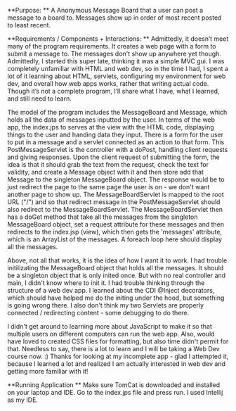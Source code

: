 **Purpose: ** A Anonymous Message Board that a user can post a message to a board to. Messages show up in order of most recent posted to least recent. 

**Requirements / Components + Interactions: **
Admittedly, it doesn’t meet many of the program requirements. It creates a web page with a form to submit a message to. The messages don't show up anywhere yet though.
Admittedly, I started this super late, thinking it was a simple MVC gui. I was completely unfamiliar with HTML and web dev, so in the time I had, I spent a lot of it learning about HTML, servlets, configuring my environment for web dev,
and overall how web apps works, rather that writing actual code. Though it’s not a complete program, I’ll share what I have, what I learned, and still need to learn.

The model of the program includes the MessageBoard and Message, which holds all the data of messages inputted by the user. In terms of the web app, the index.jps
to serves at the view with the HTML code, displaying things to the user and handing data they input. There is a form for the user to put in a message and a servlet connected as an action to that form. 
This PostMessageServlet is the controller with a doPost, handling client requests and giving responses. Upon the client request of submitting the form, the idea is that it should grab the text
from the request, check the text for validity, and create a Message object with it and then store add that Message to the singleton MessageBoard object. 
The response would be to just redirect the page to the same page the user is on - we don't want another page to show up. 
The MessageBoardServlet is mapped to the root URL ("/") and so that redirect message in the PostMessageServlet should also redirect to the MessageBoardServlet. 
The MessageBoardServlet then has a doGet method that take all the messages from the singleton MessageBoard object, set a request attribute for these messages and then redirects 
to the index.jsp (view), which then gets the 'messages' attribute, which is an ArrayList of the messages. A foreach loop here should display all the messages.

Above, not all that works, it is the idea of how I want it to work. I had trouble initilizating the MessageBoard object that holds all the messages. It should be a singleton object that is only inited once.
But with no real controller and main, I didn't know where to init it. I had trouble thinking through the structure of a web dev app. I learned about the CDI @Inject decorators, which should have helped me do the initing under the hood, but 
something is going wrong there. I also don't think my two Servlets are properly connected / redirecting content - some debugging to do there. 

I didn't get around to learning more about JavaScript to make it so that multiple users on different computers can run the web app. Also, would have loved to created CSS files 
for formatting, but also time didn't permit for that. Needless to say, there is a lot to learn and I will be taking a Web Dev course now. :) Thanks for looking at my incomplete app - glad I 
attempted it, because I learned a lot and realized I am actually interested in web dev and getting more familiar with it!

**Running Application **
Make sure TomCat is downloaded and installed on your laptop and IDE. Go to the index.jps file and press run. I used Intellij as my IDE. 
